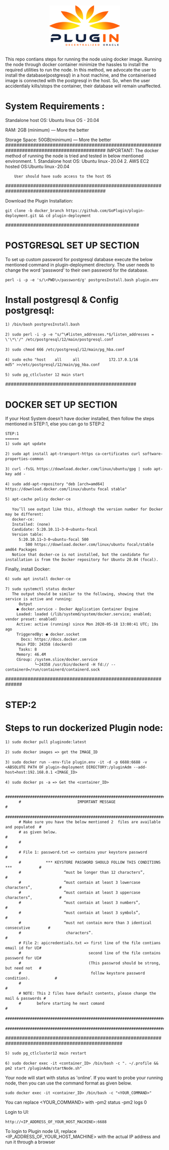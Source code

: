 <br/>
<p align="center">
<a href="https://goplugin.co" target="_blank">
<img src="https://github.com/GoPlugin/Plugin/blob/main/docs/plugin.png" width="225" alt="Plugin logo">
</a>
</p>
<br/>
This repo contians steps for running the node using docker image.
Running the node through docker container minimize the hassles to install the required utilities to run the node.
In this method, we advocate the user to install the database(postgresql) in a host machine, and the containerised image
is connected with the postgresql in the host. So, when the user accidentlaly kills/stops the container, their database will remain unaffected.


System Requirements :
=====================

Standalone host OS: Ubuntu linux OS - 20.04

RAM:   2GB (minimum) — More the better

Storage Space:   50GB(minimum) — More the better
############################################################################################
IMPORTANT: The docker method of running the node is tried and tested in below mentioned environment.
	    1. Standalone host OS: Ubuntu linux - 20.04
	    2. AWS EC2 hosted OS:Ubuntu linux - 20.04

	    User should have sudo access to the host OS
############################################################################################

Download the Plugin Installation:
```
git clone -b docker_branch https://github.com/GoPlugin/plugin-deployment.git && cd plugin-deployment
```



################################################

POSTGRESQL SET UP SECTION
=========================

To set up custom password for postgresql database execute the below mentioned command in plugin-deployment directory. The user needs to change the word 'password' to their own password for the database.

```
perl -i -p -e 's/\<PWD\>/password/g' postgresInstall.bash plugin.env
```   

Install postgresql & Config postgresql:
=======================================

```
1) /bin/bash postgresInstall.bash

2) sudo perl -i -p -e "s/^\#listen_addresses.*$/listen_addresses = \'\*\'/" /etc/postgresql/12/main/postgresql.conf

3) sudo chmod 666 /etc/postgresql/12/main/pg_hba.conf

4) sudo echo "host    all     all             172.17.0.1/16                 md5" >>/etc/postgresql/12/main/pg_hba.conf

5) sudo pg_ctlcluster 12 main start
```

###############################################

DOCKER SET UP SECTION
======================

If your Host System doesn't have docker installed, then follow the steps mentioned in STEP:1, else you can go to STEP:2

```
STEP:1
======
1) sudo apt update

2) sudo apt install apt-transport-https ca-certificates curl software-properties-common

3) curl -fsSL https://download.docker.com/linux/ubuntu/gpg | sudo apt-key add -

4) sudo add-apt-repository "deb [arch=amd64] https://download.docker.com/linux/ubuntu focal stable"

5) apt-cache policy docker-ce
   
   You’ll see output like this, although the version number for Docker may be different:
   docker-ce:
   Installed: (none)
   Candidate: 5:20.10.11~3-0~ubuntu-focal
   Version table:
      5:20.10.11~3-0~ubuntu-focal 500
         500 https://download.docker.com/linux/ubuntu focal/stable amd64 Packages
   Notice that docker-ce is not installed, but the candidate for installation is from the Docker repository for Ubuntu 20.04 (focal).
```         
Finally, install Docker:
```
6) sudo apt install docker-ce
         
7) sudo systemctl status docker
   The output should be similar to the following, showing that the service is active and running:
      Output
     ● docker.service - Docker Application Container Engine
     Loaded: loaded (/lib/systemd/system/docker.service; enabled; vendor preset: enabled)
     Active: active (running) since Mon 2020-05-18 13:00:41 UTC; 19s ago
     TriggeredBy: ● docker.socket
       Docs: https://docs.docker.com
     Main PID: 24358 (dockerd)
      Tasks: 8
     Memory: 46.4M
     CGroup: /system.slice/docker.service
             └─24358 /usr/bin/dockerd -H fd:// --containerd=/run/containerd/containerd.sock
```

##############################################################

STEP:2
====
Steps to run dockerized Plugin node:
===================
```
1) sudo docker pull pluginode:latest

2) sudo docker images => get the IMAGE_ID

3) sudo docker run --env-file plugin.env -it -d -p 6688:6688 -v <ABSOLUTE PATH OF plugin-deployment DIRECTORY:/pluginAdm --add-host=host:192.168.0.1 <IMAGE_ID>

4) sudo docker ps -a => Get the <container_ID> 
```

```
      ################################################################################
      #                         IMPORTANT MESSAGE                                    #
      ################################################################################
      # Make sure you have the below mentioned 2  files are available and populated  #
      # as given below.                                                              #
      #                                                                              #
      # File 1: password.txt => contains your keystore password                      #
      #           *** KEYSTORE PASSWORD SHOULD FOLLOW THIS CONDITIONS ***            #
      #                   “must be longer than 12 characters”,                       #
      #                   “must contain at least 3 lowercase characters”,            #
      #                   “must contain at least 3 uppercase characters”,            #
      #                   “must contain at least 3 numbers”,                         #
      #                   “must contain at least 3 symbols”,                         #
      #                   “must not contain more than 3 identical consecutive        #
      #                    characters”.                                              #
      # File 2: apicredentials.txt => first line of the file contians email id for UI#
      #                              second line of the file contains password for UI#
      #                              (This passwrod should be strong, but need not   #
      #                               follow keystore password condition).           #
      #                                                                              #  
      # NOTE: This 2 files have default contents, please change the mail & passwords #
      #       before starting he next comand                                         #
      ################################################################################
      ################################################################################
```
##################################################################################################

```
5) sudo pg_ctlcluster12 main restart

6) sudo docker exec -it <container_ID> /bin/bash -c ". ~/.profile && pm2 start /pluginAdm/startNode.sh"
```

Your node will start with status as 'online'.
If you want to probe your running node, then you can use the command format as given below.

```
sudo docker exec -it <container_ID> /bin/bash -c "<YOUR_COMMAND>"
```

You can replace <YOUR_COMMAND> with
 -pm2 status
 -pm2 logs 0

Login to UI:
```
http://<IP_ADDRESS_OF_YOUR_HOST_MACHINE>:6688
```
To login to Plugin node UI, replace <IP_ADDRESS_OF_YOUR_HOST_MACHINE> with the actual IP address and run it through a browser
